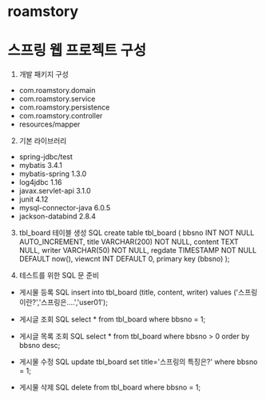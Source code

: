 # roamstory

스프링 웹 프로젝트 구성
====================

1. 개발 패키지 구성
 - com.roamstory.domain
 - com.roamstory.service
 - com.roamstory.persistence
 - com.roamstory.controller
 - resources/mapper

2. 기본 라이브러리
 - spring-jdbc/test
 - mybatis 3.4.1
 - mybatis-spring 1.3.0
 - log4jdbc 1.16
 - javax.servlet-api 3.1.0
 - junit 4.12
 - mysql-connector-java 6.0.5
 - jackson-databind 2.8.4

3. tbl_board  테이블 생성 SQL
	create table tbl_board (
	   bbsno   INT          NOT NULL AUTO_INCREMENT,
	   title   VARCHAR(200) NOT NULL,
	   content TEXT             NULL,
	   writer  VARCHAR(50)  NOT NULL,
	   regdate TIMESTAMP    NOT NULL DEFAULT now(),
	   viewcnt INT                   DEFAULT 0,
	   primary key (bbsno)
	);
	
4. 테스트를 위한 SQL 문 준비

 - 게시물 등록 SQL
 insert into tbl_board (title, content, writer)
 values ('스프링이란?','스프링은....','user01');
 
 - 게시글 조회 SQL
 select * from tbl_board where bbsno = 1;
 
 - 게시글 목록 조회 SQL
 select * from tbl_board where bbsno > 0 order by bbsno desc;
 
 - 게시물 수정 SQL
 update tbl_board set title='스프링의 특징은?' where bbsno = 1;
 
 - 게시물 삭제 SQL
 delete from tbl_board where bbsno = 1;
 
	   